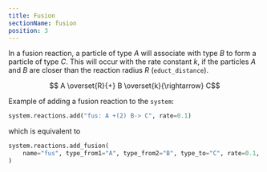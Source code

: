 ```yaml
---
title: Fusion
sectionName: fusion
position: 3
---
```


In a fusion reaction, a particle of type $A$ will associate with type $B$ to form a particle of type $C$.
This will occur with the rate constant $k$, if the particles $A$ and $B$ are closer than the reaction radius
$R$ (`educt_distance`). 

$$ A \overset{R}{+} B \overset{k}{\rightarrow} C$$

Example of adding a fusion reaction to the `system`:

```python
system.reactions.add("fus: A +(2) B-> C", rate=0.1)
```
which is equivalent to
```python
system.reactions.add_fusion(
    name="fus", type_from1="A", type_from2="B", type_to="C", rate=0.1, educt_distance=2.
)
```

